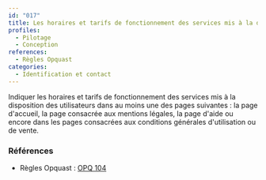 ```yaml
---
id: "017"
title: Les horaires et tarifs de fonctionnement des services mis à la disposition des utilisateurs sont indiqués.
profiles:
  - Pilotage
  - Conception
references:
  - Règles Opquast
categories:
  - Identification et contact
---
```


Indiquer les horaires et tarifs de fonctionnement des services mis à la disposition des utilisateurs dans au moins une des pages suivantes : la page d'accueil, la page consacrée aux mentions légales, la page d'aide ou encore dans les pages consacrées aux conditions générales d'utilisation ou de vente.


### Références

* Règles Opquast : [OPQ 104](https://checklists.opquast.com/fr/assurance-qualite-web/les-horaires-et-tarifs-de-fonctionnement-des-services-mis-a-la-disposition-des-utilisateurs-sont-indiques)
